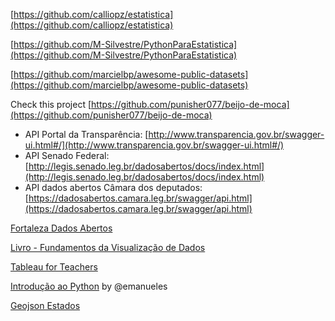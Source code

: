 [https://github.com/calliopz/estatistica](https://github.com/calliopz/estatistica)

[https://github.com/M-Silvestre/PythonParaEstatistica](https://github.com/M-Silvestre/PythonParaEstatistica)

[https://github.com/marcielbp/awesome-public-datasets](https://github.com/marcielbp/awesome-public-datasets)

Check this project [https://github.com/punisher077/beijo-de-moca](https://github.com/punisher077/beijo-de-moca)

- API Portal da Transparência: [http://www.transparencia.gov.br/swagger-ui.html#/](http://www.transparencia.gov.br/swagger-ui.html#/)
- API Senado Federal: [http://legis.senado.leg.br/dadosabertos/docs/index.html](http://legis.senado.leg.br/dadosabertos/docs/index.html)
- API dados abertos Câmara dos deputados: [https://dadosabertos.camara.leg.br/swagger/api.html](https://dadosabertos.camara.leg.br/swagger/api.html)

[Fortaleza Dados Abertos](http://dados.fortaleza.ce.gov.br/portal/)

[Livro - Fundamentos da Visualização de Dados](https://serialmentor.com/dataviz/)

[Tableau for Teachers](https://www.tableau.com/academic)

[Introdução ao Python](https://emanueles.github.io/intro-python/) by @emanueles


[Geojson Estados](https://github.com/tbrugz/geodata-br)
